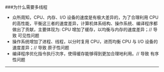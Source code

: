 ###为什么需要多线程
* 众所周知，CPU、内存、I/O 设备的速度是有极大差异的，为了合理利用 CPU 的高性能，平衡这三者的速度差异，计算机体系结构、操作系统、编译程序都做出了贡献，主要体现为: CPU 增加了缓存，以均衡与内存的速度差异；// 导致 可见性问题 
* 操作系统增加了进程、线程，以分时复用 CPU，进而均衡 CPU 与 I/O 设备的速度差异；// 导致 原子性问题 
* 编译程序优化指令执行次序，使得缓存能够得到更加合理地利用。// 导致 有序性问题
---



